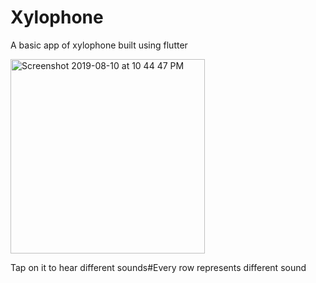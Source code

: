 ﻿# Xylophone

   A basic app of xylophone built using flutter
  
<img width="311" alt="Screenshot 2019-08-10 at 10 44 47 PM" src="https://user-images.githubusercontent.com/42263217/62878714-3f124380-bd47-11e9-9993-658bd3f9cfaf.png">

Tap on it to hear different sounds#Every row represents different sound
